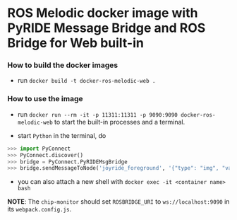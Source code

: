 # ROS Melodic docker image with PyRIDE Message Bridge and ROS Bridge for Web built-in

### How to build the docker images

- run `docker build -t docker-ros-melodic-web .`

### How to use the image

- run `docker run --rm -it -p 11311:11311 -p 9090:9090 docker-ros-melodic-web` to start the built-in processes and a terminal.

- start ```Python``` in the terminal, do
```python
>>> import PyConnect
>>> PyConnect.discover()
>>> bridge = PyConnect.PyRIDEMsgBridge
>>> bridge.sendMessageToNode('joyride_foreground', '{"type": "img", "value": "art/innovation-lab-logo.png"}') # for example

```

- you can also attach a new shell with `docker exec -it <container name> bash`

**NOTE**: The ```chip-monitor``` should set ```ROSBRIDGE_URI``` to ```ws://localhost:9090``` in its ```webpack.config.js```.
